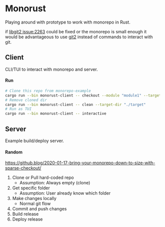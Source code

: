 # Monorust
Playing around with prototype to work with monorepo in Rust.

if [libgit2 issue:2263](https://github.com/libgit2/libgit2/issues/2263) could be fixed or the monorepo is small enough it would be advantageous to use [git2](https://crates.io/crates/git2) instead of commands to interact with git.

## Client
CLI/TUI to interact with monorepo and server.

#### Run
```sh
# Clone this repo from monorepo-example
cargo run --bin monorust-client -- checkout --module "module1" --target-dir "./target"
# Remove cloned dir
cargo run --bin monorust-client -- clean --target-dir "./target"
# Run as TUI
cargo run --bin monorust-client -- interactive
```

## Server
Example build/deploy server.

#### Random
<https://github.blog/2020-01-17-bring-your-monorepo-down-to-size-with-sparse-checkout/>



1. Clone or Pull hard-coded repo
    - Assumption: Always empty (clone)
1. Get specific folder
    - Assumption: User already know which folder
1. Make changes locally
    - Normal git flow
1. Commit and push changes
1. Build release
1. Deploy release
